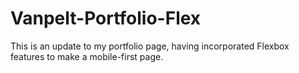 # Vanpelt-Portfolio-Flex

This is an update to my portfolio page, having incorporated Flexbox features to make a mobile-first page.
